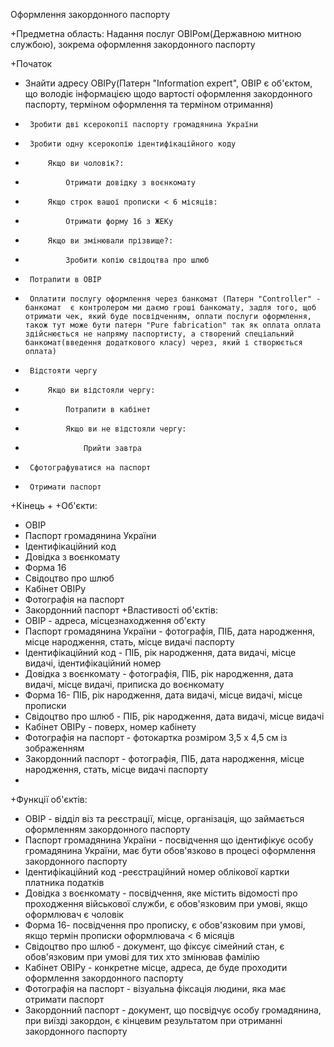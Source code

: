 Оформлення закордонного паспорту

+Предметна область: Надання послуг ОВІРом(Державною митною службою), зокрема оформлення закордонного паспорту

 +Початок  
 +	Знайти адресу ОВІРу(Патерн "Information expert", ОВІР є об'єктом, що володіє інформацією щодо вартості оформлення закордонного паспорту, терміном оформлення та терміном отримання)
 +		Зробити дві ксерокопії паспорту громадянина України
 +		Зробити одну ксерокопію ідентифікаційного коду
 +			Якщо ви чоловік?:
 +				Отримати довідку з воєнкомату
 +			Якщо строк вашої прописки < 6 місяців:
 +				Отримати форму 16 з ЖЕКу
 +			Якщо ви змінювали прізвище?:
 +				Зробити копію свідоцтва про шлюб
 +		Потрапити в ОВІР
 +		Оплатити послугу оформлення через банкомат (Патерн "Controller" - банкомат  є контролером ми даємо гроші банкомату, задля того, щоб отримати чек, який буде посвідченням, оплати послуги оформлення, також тут може бути патерн "Pure fabrication" так як оплата оплата здійснюється не напряму паспортисту, а створений спеціальний банкомат(введення додаткового класу) через, який і створюється оплата) 
 +		Відстояти чергу
 +			Якщо ви відстояли чергу:
 +				Потрапити в кабінет
 +				Якщо ви не відстояли чергу:
 +					Прийти завтра
 +		Сфотографуватися на паспорт
 +		Отримати паспорт
 +Кінець
 +
 +Об'єкти:
 +	ОВІР
 +	Паспорт громадянина України
 +	Ідентифікаційний код
 +	Довідка з воєнкомату
 +	Форма 16
 +	Свідоцтво про шлюб
 +	Кабінет ОВІРу
 +	Фотографія на паспорт
 +	Закордонний паспорт
 +Властивості об'єктів:
 +	ОВІР - адреса, місцезнаходження об'єкту
 +	Паспорт громадянина України - фотографія, ПІБ, дата народження, місце народження, стать, місце видачі паспорту
 + 	Ідентифікаційний код - ПІБ, рік народження, дата видачі, місце видачі, ідентифікаційний номер
 + 	Довідка з воєнкомату - фотографія, ПІБ, рік народження, дата видачі, місце видачі, приписка до воєнкомату
 + 	Форма 16- ПІБ, рік народження, дата видачі, місце видачі, місце прописки
 +	Свідоцтво про шлюб - ПІБ, рік народження, дата видачі, місце видачі
 +	Кабінет ОВІРу - поверх, номер кабінету
 + 	Фотографія на паспорт - фотокартка розміром 3,5 х 4,5 см із зображенням
 + 	Закордонний паспорт - фотографія, ПІБ, дата народження, місце народження, стать, місце видачі паспорту
 +	
 +Функції об'єктів:
 +	ОВІР - відділ віз та реєстрації, місце, організація, що займається оформленням закордонного паспорту
 +	Паспорт громадянина України - посвідчення що ідентифікує особу громадянина України, має бути обов'язково в процесі оформлення закордонного паспорту
 + 	Ідентифікаційний код -реєстраційний номер облікової картки платника податків
 + 	Довідка з воєнкомату - посвідчення, яке містить відомості про проходження військової служби, є обов'язковим при умові, якщо оформлювач є чоловік
 + 	Форма 16- посвідчення про прописку, є обов'язковим при умові, якщо термін прописки оформлювача < 6 місяців 
 +	Свідоцтво про шлюб - документ, що фіксує сімейний стан, є обов'язковим при умові для тих хто змінював фамілію
 +	Кабінет ОВІРу - конкретне місце, адреса, де буде проходити оформлення закордонного паспорту
 + 	Фотографія на паспорт - візуальна фіксація людини, яка має отримати паспорт
 + 	Закордонний паспорт - документ, що посвідчує особу громадянина, при виїзді закордон, є кінцевим результатом при отриманні закордонного паспорту	

 
